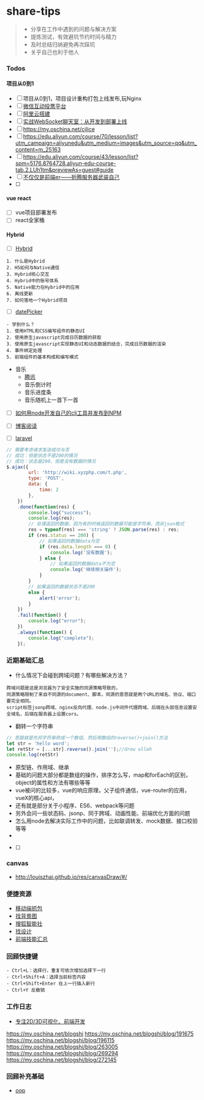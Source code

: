 # share-tips
> - 分享在工作中遇到的问题与解决方案
> - 提炼测试，有效避坑节约时间与精力
> - 及时总结归纳避免再次踩坑
> - 关乎自己也利于他人



### Todos
#### 项目从0到1
- [ ] 项目从0到1，项目设计重构打包上线发布,玩Nginx
- [ ] [微信互动投票平台](https://juejin.im/entry/59a11e5b6fb9a024a04b0429?utm_source=gold_browser_extension)
- [ ] [阿里云搭建](https://zhuanlan.zhihu.com/p/27998046)
- [ ] [实战WebSocket聊天室：从开发到部署上线](https://juejin.im/post/5a68117af265da3e290c5e29?utm_source=gold_browser_extension)
- [ ] https://my.oschina.net/cjlice
- [ ] https://edu.aliyun.com/course/70/lesson/list?utm_campaign=aliyunedu&utm_medium=images&utm_source=qq&utm_content=m_25163
- [ ] https://edu.aliyun.com/course/43/lesson/list?spm=5176.8764728.aliyun-edu-course-tab.2.LUh1tm&previewAs=guest#guide
- [ ] [不仅仅是前端er——折腾服务器武装自己](https://segmentfault.com/a/1190000013242438)
- [ ] 

#### vue react
- [ ] vue项目部署发布
- [ ] react全家桶

#### Hybrid
- [ ] [Hybrid](https://www.imooc.com/learn/850)
```
1. 什么是Hybrid
2. H5如何与Native通信
3. Hybrid核心交互
4. Hybrid中的账号体系
5. Native能力在Hybrid中的应用
6. 离线更新
7. 如何落地一个Hybrid项目
```

- [ ] [datePicker](https://www.imooc.com/learn/820)
```
- 学到什么？
1. 使用HTML和CSS编写组件的静态UI
2. 使用原生javascript完成日历数据的获取
3. 使用原生javascript实现静态UI和动态数据的结合，完成日历数据的渲染
4. 事件绑定处理
5. 前端组件的基本构成和编写模式
```

* 音乐
    * [腾讯](http://vii.qq.com/cp/a20160128stsy/media-music.shtml)
    * 音乐倒计时
    * 音乐进度条
    * 音乐随机上一首下一首


- [ ] [如何用node开发自己的cli工具并发布到NPM](https://github.com/pkwenda/blog/issues/7)
- [ ] [博客阅读](https://juejin.im/entry/59a4296351882524463117b4?utm_source=gold_browser_extension)
- [ ] [laravel](https://laravel.com/)


```js
// 需要考虑请求发送成功与否
// 成功：但是状态不是200的情况
// 成功：状态是200，但是没有数据的情况
$.ajax({
        url: 'http://wiki.xyzphp.com/t.php',
        type: 'POST',
        data: {
            time: 2
        },
    })
    .done(function(res) {
        console.log("success");
        console.log(res);
        // 处理返回的数据，因为有的时候返回的数据可能是字符串，而非json格式
        res = typeof(res) === 'string' ? JSON.parse(res) : res;
        if (res.status == 200) {
            // 如果返回的数据data为空
            if (res.data.length === 0) {
                console.log('没有数据');
            } else {
                // 如果返回的数据data不为空
                console.log('继续相关操作');
            }
        }
        // 如果返回的数据状态不是200
        else {
            alert('error');
        }
    })
    .fail(function() {
        console.log("error");
    })
    .always(function() {
        console.log("complete");
    });
```


### 近期基础汇总

- 什么情况下会碰到跨域问题？有哪些解决方法？
```
跨域问题是这是浏览器为了安全实施的同源策略导致的，
同源策略限制了来自不同源的document、脚本，同源的意思就是两个URL的域名、协议、端口要完全相同。
script标签jsonp跨域、nginx反向代理、node.js中间件代理跨域、后端在头部信息设置安全域名、后端在服务器上设置cors。
```

- 翻转一个字符串
```js
// 思路就是先将字符串转成一个数组，然后用数组的reverse()+join()方法
let str = 'hello word';
let retStr = [...str].reverse().join('');//drow olleh
console.log(retStr)
```


- 原型链、作用域、继承
- 基础的问题大部分都是数组的操作，排序怎么写，map和forEach的区别，object的属性和方法有哪些等等
- vue被问的比较多，vue的响应原理，父子组件通信，vue-router的应用，vueX的核心api，
- 还有就是部分关于小程序、ES6、webpack等问题
- 另外会问一些状态码、jsonp、同于跨域、动画性能、前端优化方面的问题
- 怎么用node去解决实际工作中的问题，比如联调转发、mock数据、接口校验等等
- 


- [ ] 



### canvas
- http://louiszhai.github.io/res/canvasDraw/#/






### 便捷资源
* [移动端抓包](http://www.telerik.com/fiddler)
* [找背景图](https://alpha.wallhaven.cc/)
* [搜狐智能社](http://my.tv.sohu.com/user/299736457#t0)
* [找设计](https://dribbble.com/)
* [前端技能汇总](https://segmentfault.com/a/1190000010121230)




### 回顾快捷键
```
- Ctrl+L：选择行，重复可依次增加选择下一行
- Ctrl+Shift+A：选择当前标签内容
- Ctrl+Shift+Enter 在上一行插入新行
- Ctrl+Y 反撤销
```




### 工作日志
- [专注2D/3D可视化、前端开发](https://parksben.github.io/)



https://my.oschina.net/blogshi
https://my.oschina.net/blogshi/blog/191675
https://my.oschina.net/blogshi/blog/196115
https://my.oschina.net/blogshi/blog/263005
https://my.oschina.net/blogshi/blog/269294
https://my.oschina.net/blogshi/blog/272145







### 回顾补充基础
- [oop](https://study.miaov.com/study/show/chapter/147)